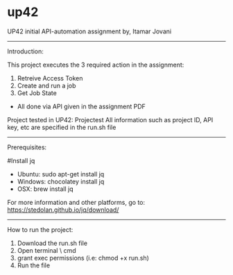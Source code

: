 # up42
UP42 initial API-automation assignment by, Itamar Jovani

---------

Introduction:

This project executes the 3 required action in the assignment:

1. Retreive Access Token
2. Create and run a job
3. Get Job State
- All done via API given in the assignment PDF

Project tested in UP42: Projectest
All information such as project ID, API key, etc are specified in the run.sh file

---------

Prerequisites:

#Install jq

 - Ubuntu: sudo apt-get install jq
 - Windows: chocolatey install jq
 - OSX: brew install jq

For more information and other platforms, go to: https://stedolan.github.io/jq/download/

---------

How to run the project:

  1. Download the run.sh file
  2. Open terminal \ cmd
  3. grant exec permissions (i.e: chmod +x run.sh)
  4. Run the file
